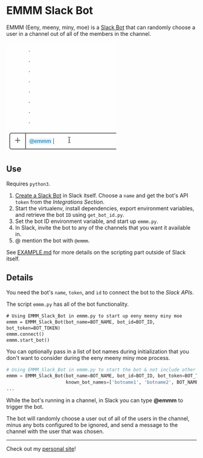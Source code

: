 # EMMM Slack Bot

EMMM (Eeny, meeny, miny, moe) is a [Slack Bot](https://api.slack.com/bot-users) that can randomly choose a user in a channel out of all of the members in the channel.

![Eeny Meeny Miny Moe Gif](docs/emmm.gif)

## Use

Requires `python3`.

1. [Create a Slack Bot](https://api.slack.com/custom-integrations) in Slack itself. Choose a `name` and get the bot's API `token` from the *Integrations Section*.
1. Start the virtualenv, install dependencies, export environment variables, and retrieve the bot `ID` using `get_bot_id.py`.
1. Set the bot ID environment variable, and start up `emmm.py`.
1. In Slack, invite the bot to any of the channels that you want it available in.
1. @ mention the bot with `@emmm`.

See [EXAMPLE.md](docs/EXAMPLE.md) for more details on the scripting part outside of Slack itself.

## Details

You need the bot's `name`, `token`, and `id` to connect the bot to the *Slack APIs*.

The script `emmm.py` has all of the bot functionality.

```
# Using EMMM_Slack_Bot in emmm.py to start up eeny meeny miny moe
emmm = EMMM_Slack_Bot(bot_name=BOT_NAME, bot_id=BOT_ID, bot_token=BOT_TOKEN)
emmm.connect()
emmm.start_bot()
```

You can optionally pass in a list of bot names during initialization that you don't want to consider during the eeny meeny miny moe process.

```python
# Using EMMM_Slack_Bot in emmm.py to start the bot & not include other bots in responses
emmm = EMMM_Slack_Bot(bot_name=BOT_NAME, bot_id=BOT_ID, bot_token=BOT_TOKEN,
                      known_bot_names=['botname1', 'botname2', BOT_NAME])
...
```

While the bot's running in a channel, in Slack you can type **@emmm** to trigger the bot.

The bot will randomly choose a user out of all of the users in the channel, minus any bots configured to be ignored, and send a message to the channel with the user that was chosen.

---

Check out my [personal site](https://andrewboutin.com)!
